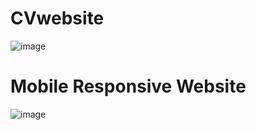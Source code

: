 # CVwebsite

![image](https://github.com/Wellington-lopes/CVwebsite/assets/67521652/9c1a2968-c1be-4212-b8f5-d1d3bb5debda)

# Mobile Responsive Website
![image](https://github.com/Wellington-lopes/CVwebsite/assets/67521652/bc2704c5-b28d-40a8-a66f-68903925c07a)

